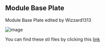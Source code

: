 ## Module Base Plate

Module Base Plate edited by Wizzard1313

![image](https://user-images.githubusercontent.com/111511331/200325040-60756e53-c913-4a60-a0a0-31271e81dd16.png)

You can find these stl files by clicking this [link](https://www.printables.com/model/310823-pico-bricks)
